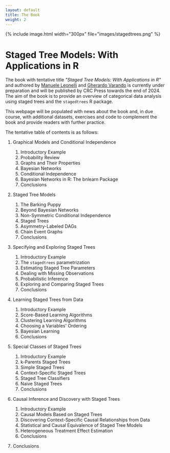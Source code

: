 ```yaml
---
layout: default
title: The Book 
weight: 2
---
```


{% include image.html width="300px" file="images/stagedtrees.png" %}

# Staged Tree Models: With Applications in R

The book with tentative title *"Staged Tree Models: With Applications in R"* and authored by [Manuele Leonelli](https://manueleleonelli.github.io) and [Gherardo Varando](https://gherardovarando.github.io) is currently under preparation and will be published by CRC Press towards the end of 2024. The aim of the book is to provide an overview of categorical data analysis using staged trees and the `stagedtrees` R package. 

This webpage will be populated with news about the book and, in due course, with additional datasets, exercises and code to complement the book and provide readers with further practice.

The tentative table of contents is as follows:

  1. Graphical Models and Conditional Independence
     1. Introductory Example
     2. Probability Review
     3. Graphs and Their Properties
     4. Bayesian Networks
     5. Conditional Independence
     6. Bayesian Networks in R: The bnlearn Package
     7. Conclusions
    
  2. Staged Tree Models
     1. The Barking Puppy
     2. Beyond Bayesian Networks
     3. Non-Symmetric Conditional Independence
     4. Staged Trees
     5. Asymmetry-Labeled DAGs
     6. Chain Event Graphs
     7. Conclusions
    
  3. Specifying and Exploring Staged Trees
     1. Introductory Example
     2. The `stagedtrees` parametrization
     3. Estimating Staged Tree Parameters
     4. Dealing with Missing Observations
     5. Probabilistic Inference
     6. Exploring and Comparing Staged Trees
     7. Conclusions
    
  4. Learning Staged Trees from Data
     1. Introductory Example
     2. Score-Based Learning Algorithms
     3. Clustering Learning Algorithms
     4. Choosing a Variables' Ordering
     5. Bayesian Learning
     6. Conclusions
    
  5. Special Classes of Staged Trees
     1. Introductory Example
     2. k-Parents Staged Trees
     3. Simple Staged Trees
     4. Context-Specific Staged Trees
     5. Staged Tree Classifiers
     6. Naive Staged Trees
     7. Conclusions
    
  6. Causal Inference and Discovery with Staged Trees
     1. Introductory Example
     2. Causal Models Based on Staged Trees
     3. Discovering Context-Specific Causal Relationships from Data
     4. Statistical and Causal Equivalence of Staged Tree Models
     5. Heterogeneous Treatment Effect Estimation
     6. Conclusions
    
  7. Conclusions



